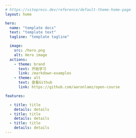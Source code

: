 ```yaml
---
# https://vitepress.dev/reference/default-theme-home-page
layout: home

hero:
  name: "template docs"
  text: "template text"
  tagline: "template tagline"

  image:
    src: /hero.png
    alt: Hero image
  actions:
    - theme: brand
      text: 开始学习
      link: /markdown-examples
    - theme: alt
      text: 查看Github
      link: https://github.com/aaronlamz/open-course

features:

  - title: title
    details: details
  - title: title
    details: details
  - title: title
    details: details
---
```


